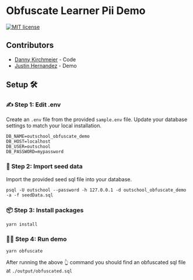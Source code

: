 # Obfuscate Learner Pii Demo
[![MIT license](https://img.shields.io/badge/License-MIT-blue.svg)](https://lbesson.mit-license.org/)

## Contributors
- [Danny Kirchmeier](https://github.com/danthegoodman) - Code
- [Justin Hernandez](https://github.com/justinhernandez) - Demo

## Setup 🛠

### ✍️ Step 1: Edit .env
Create an `.env` file from the provided `sample.env` file. Update your database settings to match your local installation.

```
DB_NAME=outschool_obfuscate_demo
DB_HOST=localhost
DB_USER=outschool
DB_PASSWORD=mypassword
```

### 🌱 Step 2: Import seed data
Import the provided seed sql file into your database.

```
psql -U outschool --password -h 127.0.0.1 -d outschool_obfuscate_demo -a -f seedData.sql
```

### 📦 Step 3: Install packages
```
yarn install
```

### 🏃‍♀️ Step 4: Run demo

```
yarn obfuscate
```

After running the above 👆 command you should find an obfuscated sql file at `./output/obfuscated.sql`
